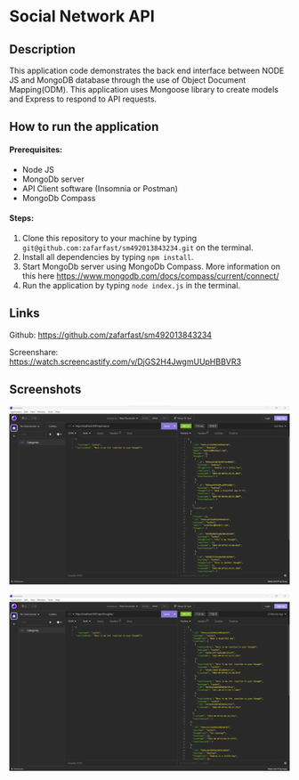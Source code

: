 # Social Network API

## Description

This application code demonstrates the back end interface between NODE JS and MongoDB database through the use of Object Document Mapping(ODM). This application uses Mongoose library to create models and Express to respond to API requests.

## How to run the application

#### Prerequisites:
- Node JS
- MongoDb server
- API Client software (Insomnia or Postman)
- MongoDb Compass

#### Steps:

1) Clone this repository to your machine by typing `git@github.com:zafarfast/sm492013843234.git` on the terminal.
2) Install all dependencies by typing `npm install`.
3) Start MongoDb server using MongoDb Compass. More information on this here https://www.mongodb.com/docs/compass/current/connect/
4) Run the application by typing `node index.js` in the terminal.


## Links

Github: https://github.com/zafarfast/sm492013843234

Screenshare: https://watch.screencastify.com/v/DjGS2H4JwgmUUpHBBVR3

## Screenshots

![screenshot](assets/images/users.jpg)

![screenshot](assets/images/thoughts.jpg)

